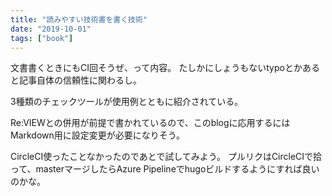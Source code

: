 ```yaml
---
title: "読みやすい技術書を書く技術"
date: "2019-10-01"
tags: ["book"]
---
```


文書書くときにもCI回そうぜ、って内容。
たしかにしょうもないtypoとかあると記事自体の信頼性に関わるし。

3種類のチェックツールが使用例とともに紹介されている。

Re:VIEWとの併用が前提で書かれているので、このblogに応用するにはMarkdown用に設定変更が必要になりそう。

CircleCI使ったことなかったのであとで試してみよう。
プルリクはCircleCIで拾って、masterマージしたらAzure Pipelineでhugoビルドするようにすれば良いのかな。

